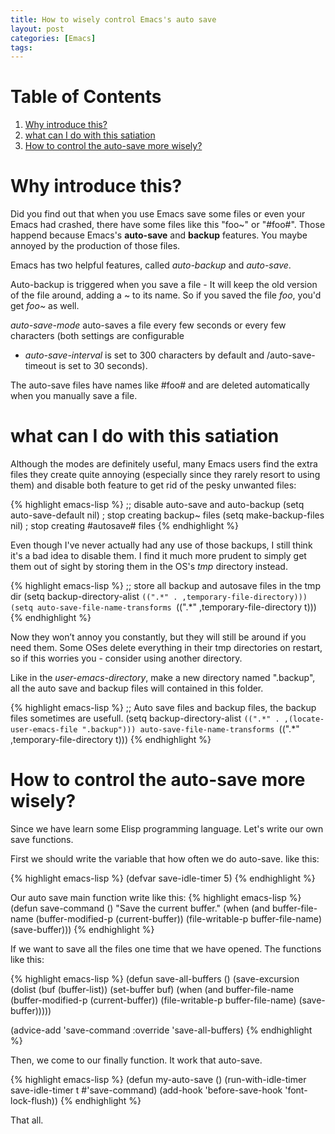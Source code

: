 ```yaml
---
title: How to wisely control Emacs's auto save
layout: post
categories: [Emacs] 
tags: 
---
```


# Table of Contents

1.  [Why introduce this?](#orgb8c6f77)
2.  [what can I do with this satiation](#orga232a5e)
3.  [How to control the auto-save more wisely?](#org66fbf58)


<a id="orgb8c6f77"></a>

# Why introduce this?

Did you find out that when you use Emacs save some files or even your Emacs had crashed, there have some files like this
"foo~" or "#foo#". Those happend because Emacs's **auto-save** and **backup** features. You maybe annoyed by the production of those
files. 

Emacs has two helpful features, called *auto-backup* and *auto-save*.

Auto-backup is triggered when you save a file - It will keep the old version of the file around, adding
a ~ to its name. So if you saved the file *foo*, you'd get *foo~* as well.

*auto-save-mode* auto-saves a file every few  seconds or every few characters (both settings are configurable

-   *auto-save-interval* is set to 300 characters by default and /auto-save-timeout is set to 30 seconds).

The auto-save files have names like #foo# and are deleted  automatically when you manually save a file.


<a id="orga232a5e"></a>

# what can I do with this satiation

Although the modes are definitely useful, many Emacs users find the extra files they create quite annoying
(especially since they rarely resort to using them) and disable both feature to get rid of the pesky 
unwanted files:

{% highlight emacs-lisp %}
;; disable auto-save and auto-backup
(setq auto-save-default nil) ; stop creating backup~ files
(setq make-backup-files nil) ; stop creating #autosave# files
{% endhighlight %}

Even though I've never actually had any use of those  backups, I still think it's a bad idea to disable them.
I find it much more prudent to simply get them out of sight by storing them in the OS's *tmp* directory instead.

{% highlight emacs-lisp %}
;; store all backup and autosave files in the tmp dir
(setq backup-directory-alist
      `((".*" . ,temporary-file-directory)))
(setq auto-save-file-name-transforms
      `((".*" ,temporary-file-directory t)))
{% endhighlight %}

Now they won’t annoy you constantly, but they will still be around if you need them. Some OSes delete everything 
in their tmp directories on restart, so if this worries you - consider using another directory.

Like in the *user-emacs-directory*, make a new directory named ".backup", all the auto save and backup files will 
contained in this folder.

{% highlight emacs-lisp %}
;; Auto save files and backup files, the backup files sometimes are usefull.
(setq backup-directory-alist `((".*" . ,(locate-user-emacs-file ".backup")))
      auto-save-file-name-transforms `((".*" ,temporary-file-directory t)))
{% endhighlight %}


<a id="org66fbf58"></a>

# How to control the auto-save more wisely?

Since we have learn some Elisp programming language. Let's write our own save functions.

First we should write the variable that how often we do auto-save. like this:

{% highlight emacs-lisp %}
(defvar save-idle-timer 5)
{% endhighlight %}

Our auto save main function write like this:
{% highlight emacs-lisp %}
(defun save-command ()
  "Save the current buffer."
  (when (and buffer-file-name
             (buffer-modified-p (current-buffer))
             (file-writable-p buffer-file-name)
    (save-buffer)))
{% endhighlight %}

If we want to save all the files one time that we have opened. The functions like this:

{% highlight emacs-lisp %}
(defun save-all-buffers ()
  (save-excursion
    (dolist (buf (buffer-list))
      (set-buffer buf)
      (when (and buffer-file-name
                 (buffer-modified-p (current-buffer))
                 (file-writable-p buffer-file-name)
        (save-buffer)))))

(advice-add 'save-command :override 'save-all-buffers)
{% endhighlight %}

Then, we come to our finally function. It work that auto-save.

{% highlight emacs-lisp %}
(defun my-auto-save ()
  (run-with-idle-timer save-idle-timer t #'save-command)
  (add-hook 'before-save-hook 'font-lock-flush))
{% endhighlight %}

That all. 
